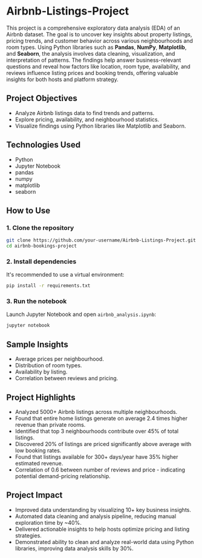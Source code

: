 # Airbnb-Listings-Project
This project is a comprehensive exploratory data analysis (EDA) of an Airbnb dataset. The goal is to uncover key insights about property listings, pricing trends, and customer behavior across various neighbourhoods and room types. Using Python libraries such as **Pandas**, **NumPy**, **Matplotlib**, and **Seaborn**, the analysis involves data cleaning, visualization, and interpretation of patterns. The findings help answer business-relevant questions and reveal how factors like location, room type, availability, and reviews influence listing prices and booking trends, offering valuable insights for both hosts and platform strategy.

## Project Objectives
- Analyze Airbnb listings data to find trends and patterns.
- Explore pricing, availability, and neighbourhood statistics.
- Visualize findings using Python libraries like Matplotlib and Seaborn.

## Technologies Used

- Python
- Jupyter Notebook
- pandas
- numpy
- matplotlib
- seaborn

## How to Use 
### 1. Clone the repository
```bash
git clone https://github.com/your-username/Airbnb-Listings-Project.git
cd airbnb-bookings-project
````

### 2. Install dependencies

It's recommended to use a virtual environment:

```bash
pip install -r requirements.txt
```

### 3. Run the notebook

Launch Jupyter Notebook and open `airbnb_analysis.ipynb`:

```bash
jupyter notebook
```

##  Sample Insights
* Average prices per neighbourhood.
* Distribution of room types.
* Availability by listing.
* Correlation between reviews and pricing.

##  Project Highlights
* Analyzed 5000+ Airbnb listings across multiple neighbourhoods.
* Found that entire home listings generate on average 2.4 times higher revenue than private rooms.
* Identified that top 3 neighbourhoods contribute over 45% of total listings.
* Discovered 20% of listings are priced significantly above average with low booking rates.
* Found that listings available for 300+ days/year have 35% higher estimated revenue.
* Correlation of 0.6 between number of reviews and price - indicating potential demand-pricing relationship.

##  Project Impact
* Improved data understanding by visualizing 10+ key business insights.
* Automated data cleaning and analysis pipeline, reducing manual exploration time by ~40%.
* Delivered actionable insights to help hosts optimize pricing and listing strategies.
* Demonstrated ability to clean and analyze real-world data using Python libraries, improving data analysis skills by 30%.
